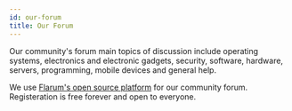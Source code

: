 ```yaml
---
id: our-forum
title: Our Forum
---
```


Our community's forum main topics of discussion include operating systems, electronics and electronic gadgets, security, software, hardware, servers, programming, mobile devices and general help. 

We use [Flarum's open source platform](https://flarum.org/) for our community forum. Registeration is free forever and open to everyone.